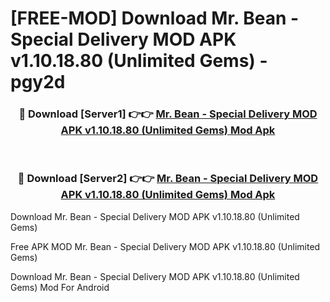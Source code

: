 # [FREE-MOD] Download Mr. Bean - Special Delivery MOD APK v1.10.18.80 (Unlimited Gems) - pgy2d


<div align="center">
<h3>🔴 Download [Server1] 👉👉 <a href="https://apk-comot.site?title=Mr._Bean_-_Special_Delivery_MOD_APK_v1.10.18.80_(Unlimited_Gems)">Mr. Bean - Special Delivery MOD APK v1.10.18.80 (Unlimited Gems) Mod Apk</a></h3><br>

<h3>🔴 Download [Server2] 👉👉 <a href="https://apk-comot.site?title=Mr._Bean_-_Special_Delivery_MOD_APK_v1.10.18.80_(Unlimited_Gems)">Mr. Bean - Special Delivery MOD APK v1.10.18.80 (Unlimited Gems) Mod Apk</a></h3>
</div>



Download Mr. Bean - Special Delivery MOD APK v1.10.18.80 (Unlimited Gems) 

Free APK MOD Mr. Bean - Special Delivery MOD APK v1.10.18.80 (Unlimited Gems) 

Download Mr. Bean - Special Delivery MOD APK v1.10.18.80 (Unlimited Gems) Mod For Android
